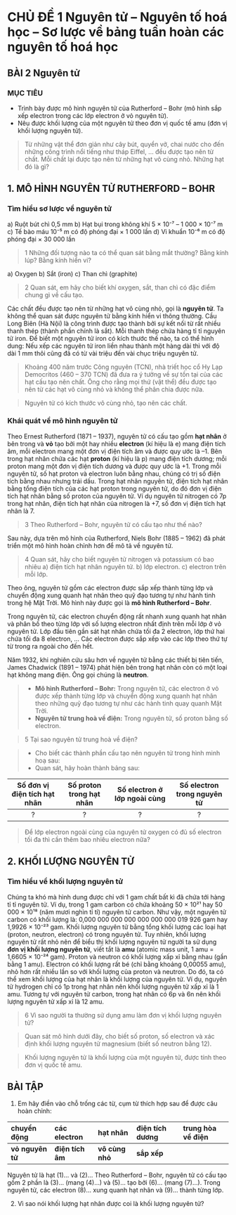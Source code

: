 # CHỦ ĐỀ 1 Nguyên tử – Nguyên tố hoá học – Sơ lược về bảng tuần hoàn các nguyên tố hoá học

## BÀI 2 Nguyên tử

### MỤC TIÊU
- Trình bày được mô hình nguyên tử của Rutherford – Bohr (mô hình sắp xếp electron trong các lớp electron ở vỏ nguyên tử).
- Nêu được khối lượng của một nguyên tử theo đơn vị quốc tế amu (đơn vị khối lượng nguyên tử).

> Từ những vật thể đơn giản như cây bút, quyển vở, chai nước cho đến những công trình nổi tiếng như tháp Eiffel, … đều được tạo nên từ chất. Mỗi chất lại được tạo nên từ những hạt vô cùng nhỏ. Những hạt đó là gì?

## 1. MÔ HÌNH NGUYÊN TỬ RUTHERFORD – BOHR

### Tìm hiểu sơ lược về nguyên tử

a) Ruột bút chì 0,5 mm
b) Hạt bụi trong không khí 5 × 10⁻⁷ – 1 000 × 10⁻⁷ m
c) Tế bào máu 10⁻⁵ m có độ phóng đại × 1 000 lần
d) Vi khuẩn 10⁻⁶ m có độ phóng đại × 30 000 lần

> 1 Những đối tượng nào ta có thể quan sát bằng mắt thường? Bằng kính lúp? Bằng kính hiển vi?

a) Oxygen
b) Sắt (iron)
c) Than chì (graphite)

> 2 Quan sát, em hãy cho biết khí oxygen, sắt, than chì có đặc điểm chung gì về cấu tạo.

Các chất đều được tạo nên từ những hạt vô cùng nhỏ, gọi là **nguyên tử**. Ta không thể quan sát được nguyên tử bằng kính hiển vi thông thường.
Cầu Long Biên (Hà Nội) là công trình được tạo thành bởi sự kết nối từ rất nhiều thanh thép (thành phần chính là sắt). Mỗi thanh thép chứa hàng tỉ tỉ nguyên tử iron. Để biết một nguyên tử iron có kích thước thế nào, ta có thể hình dung: Nếu xếp các nguyên tử iron liền nhau thành một hàng dài thì với độ dài 1 mm thôi cũng đã có từ vài triệu đến vài chục triệu nguyên tử.

> Khoảng 400 năm trước Công nguyên (TCN), nhà triết học cổ Hy Lạp Democritos (460 – 370 TCN) đã đưa ra ý tưởng về sự tồn tại của các hạt cấu tạo nên chất. Ông cho rằng mọi thứ (vật thể) đều được tạo nên từ các hạt vô cùng nhỏ và không thể phân chia được nữa.

> Nguyên tử có kích thước vô cùng nhỏ, tạo nên các chất.

### Khái quát về mô hình nguyên tử

Theo Ernest Rutherford (1871 – 1937), nguyên tử có cấu tạo gồm **hạt nhân** ở bên trong và **vỏ** tạo bởi một hay nhiều **electron** (kí hiệu là e) mang điện tích âm, mỗi electron mang một đơn vị điện tích âm và được quy ước là –1. Bên trong hạt nhân chứa các hạt **proton** (kí hiệu là p) mang điện tích dương; mỗi proton mang một đơn vị điện tích dương và được quy ước là +1. Trong mỗi nguyên tử, số hạt proton và electron luôn bằng nhau, chúng có trị số điện tích bằng nhau nhưng trái dấu. Trong hạt nhân nguyên tử, điện tích hạt nhân bằng tổng điện tích của các hạt proton trong nguyên tử, do đó đơn vị điện tích hạt nhân bằng số proton của nguyên tử. Ví dụ nguyên tử nitrogen có 7p trong hạt nhân, điện tích hạt nhân của nitrogen là +7, số đơn vị điện tích hạt nhân là 7.

> 3 Theo Rutherford – Bohr, nguyên tử có cấu tạo như thế nào?

Sau này, dựa trên mô hình của Rutherford, Niels Bohr (1885 – 1962) đã phát triển một mô hình hoàn chỉnh hơn để mô tả về nguyên tử.

> 4 Quan sát, hãy cho biết nguyên tử nitrogen và potassium có bao nhiêu
> a) điện tích hạt nhân nguyên tử.
> b) lớp electron.
> c) electron trên mỗi lớp.

Theo ông, nguyên tử gồm các electron được sắp xếp thành từng lớp và chuyển động xung quanh hạt nhân theo quỹ đạo tương tự như hành tinh trong hệ Mặt Trời. Mô hình này được gọi là **mô hình Rutherford – Bohr**.

Trong nguyên tử, các electron chuyển động rất nhanh xung quanh hạt nhân và phân bố theo từng lớp với số lượng electron nhất định trên mỗi lớp ở vỏ nguyên tử. Lớp đầu tiên gần sát hạt nhân chứa tối đa 2 electron, lớp thứ hai chứa tối đa 8 electron, … Các electron được sắp xếp vào các lớp theo thứ tự từ trong ra ngoài cho đến hết.

Năm 1932, khi nghiên cứu sâu hơn về nguyên tử bằng các thiết bị tiên tiến, James Chadwick (1891 – 1974) phát hiện bên trong hạt nhân còn có một loại hạt không mang điện. Ông gọi chúng là **neutron**.

> - **Mô hình Rutherford – Bohr:** Trong nguyên tử, các electron ở vỏ được xếp thành từng lớp và chuyển động xung quanh hạt nhân theo những quỹ đạo tương tự như các hành tinh quay quanh Mặt Trời.
> - **Nguyên tử trung hoà về điện:** Trong nguyên tử, số proton bằng số electron.

> 5 Tại sao nguyên tử trung hoà về điện?

> - Cho biết các thành phần cấu tạo nên nguyên tử trong hình minh hoạ sau:
> - Quan sát, hãy hoàn thành bảng sau:

| Số đơn vị điện tích hạt nhân | Số proton trong hạt nhân | Số electron ở lớp ngoài cùng | Số electron trong nguyên tử |
| :--------------------------: | :---------------------: | :-------------------------: | :-----------------------: |
| ?                            | ?                       | ?                           | ?                         |

> Để lớp electron ngoài cùng của nguyên tử oxygen có đủ số electron tối đa thì cần thêm bao nhiêu electron nữa?

## 2. KHỐI LƯỢNG NGUYÊN TỬ

### Tìm hiểu về khối lượng nguyên tử

Chúng ta khó mà hình dung được chỉ với 1 gam chất bất kì đã chứa tới hàng tỉ tỉ nguyên tử. Ví dụ, trong 1 gam carbon có chứa khoảng 50 × 10²¹ hay 50 000 × 10¹⁸ (năm mươi nghìn tỉ tỉ) nguyên tử carbon.
Như vậy, một nguyên tử carbon có khối lượng là:
0,000 000 000 000 000 000 000 019 926 gam hay 1,9926 × 10⁻²³ gam.
Khối lượng nguyên tử bằng tổng khối lượng các loại hạt (proton, neutron, electron) có trong nguyên tử. Tuy nhiên, khối lượng nguyên tử rất nhỏ nên để biểu thị khối lượng nguyên tử người ta sử dụng **đơn vị khối lượng nguyên tử**, viết tắt là **amu** (atomic mass unit, 1 amu = 1,6605 × 10⁻²⁴ gam).
Proton và neutron có khối lượng xấp xỉ bằng nhau (gần bằng 1 amu). Electron có khối lượng rất bé (chỉ bằng khoảng 0,00055 amu), nhỏ hơn rất nhiều lần so với khối lượng của proton và neutron. Do đó, ta có thể xem khối lượng của hạt nhân là khối lượng của nguyên tử. Ví dụ, nguyên tử hydrogen chỉ có 1p trong hạt nhân nên khối lượng nguyên tử xấp xỉ là 1 amu. Tương tự với nguyên tử carbon, trong hạt nhân có 6p và 6n nên khối lượng nguyên tử xấp xỉ là 12 amu.

> 6 Vì sao người ta thường sử dụng amu làm đơn vị khối lượng nguyên tử?

> Quan sát mô hình dưới đây, cho biết số proton, số electron và xác định khối lượng nguyên tử magnesium (biết số neutron bằng 12).

> Khối lượng nguyên tử là khối lượng của một nguyên tử, được tính theo đơn vị quốc tế amu.

## BÀI TẬP

1. Em hãy điền vào chỗ trống các từ, cụm từ thích hợp sau để được câu hoàn chỉnh:

| chuyển động   | các electron | hạt nhân     | điện tích dương | trung hòa về điện |
| :------------ | :----------- | :----------- | :-------------- | :--------------- |
| **vỏ nguyên tử**  | **điện tích âm** | **vô cùng nhỏ**  | **sắp xếp**         |                  |

Nguyên tử là hạt (1)… và (2)… Theo Rutherford – Bohr, nguyên tử có cấu tạo gồm 2 phần là (3)… (mang (4)…) và (5)… tạo bởi (6)… (mang (7)…).
Trong nguyên tử, các electron (8)… xung quanh hạt nhân và (9)… thành từng lớp.

2. Vì sao nói khối lượng hạt nhân được coi là khối lượng nguyên tử?
